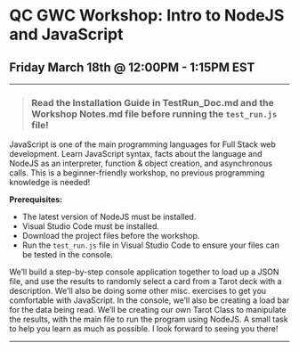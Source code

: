 # QC GWC Workshop: Intro to NodeJS and JavaScript
## Friday March 18th @ 12:00PM - 1:15PM EST
---

> ### Read the Installation Guide in **TestRun_Doc.md** and the **Workshop Notes.md** file before running the `test_run.js` file!

JavaScript is one of the main programming languages for Full Stack web development. Learn JavaScript syntax, facts about the language and NodeJS as an interpreter, function & object creation, and asynchronous calls. This is a beginner-friendly workshop, no previous programming knowledge is needed!

**Prerequisites:**
* The latest version of NodeJS must be installed.
* Visual Studio Code must be installed. 
* Download the project files before the workshop.
* Run the `test_run.js` file in Visual Studio Code to ensure your files can be tested in the console.

We’ll build a step-by-step console application together to load up a JSON file, and use the results to randomly select a card from a Tarot deck with a description. We'll also be doing some other misc. exercises to get you comfortable with JavaScript. In the console, we’ll also be creating a load bar for the data being read. We’ll be creating our own Tarot Class to manipulate the results, with the main file to run the program using NodeJS. A small task to help you learn as much as possible. I look forward to seeing you there!

---
